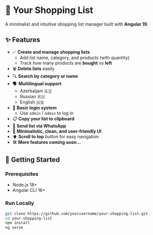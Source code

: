 # 🛒 Your Shopping List

A minimalist and intuitive shopping list manager built with **Angular 19**.

## ✨ Features

- ✅ **Create and manage shopping lists**
  - Add list name, category, and products (with quantity)
  - Track how many products are **bought** vs **left**
- 🗑️ **Delete lists** easily
- 🔍 **Search by category or name**
- 🗣️ **Multilingual support**
  - Azerbaijani 🇦🇿
  - Russian 🇷🇺
  - English 🇬🇧
- 🔐 **Basic login system**
  - Use `admin` / `admin` to log in
- 📋 **Copy your list to clipboard**
- 📱 **Send list via WhatsApp**
- 🎯 **Minimalistic, clean, and user-friendly UI**
- ⬆️ **Scroll to top** button for easy navigation
- 🛠 **More features coming soon...**

## 🚀 Getting Started

### Prerequisites
- Node.js 18+
- Angular CLI 16+

### Run Locally

```bash
git clone https://github.com/yourusername/your-shopping-list.git
cd your-shopping-list
npm install
ng serve
